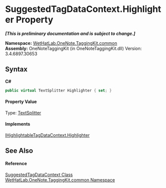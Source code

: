 # SuggestedTagDataContext.Highlighter Property 
 _**\[This is preliminary documentation and is subject to change.\]**_

**Namespace:**&nbsp;<a href="bcdbab9c-63d1-48a4-6937-af53fb8d9a55">WetHatLab.OneNote.TaggingKit.common</a><br />**Assembly:**&nbsp;OneNoteTaggingKit (in OneNoteTaggingKit.dll) Version: 3.4.6897.30653

## Syntax

**C#**<br />
``` C#
public virtual TextSplitter Highlighter { set; }
```


#### Property Value
Type: <a href="5c86e52d-3022-b69b-22dd-5f5b010b0710">TextSplitter</a>

#### Implements
<a href="76e98002-0dec-6dfd-35db-8a946be252d1">IHighlightableTagDataContext.Highlighter</a><br />

## See Also


#### Reference
<a href="fc433c94-8fb7-e877-217c-2bcf31c00339">SuggestedTagDataContext Class</a><br /><a href="bcdbab9c-63d1-48a4-6937-af53fb8d9a55">WetHatLab.OneNote.TaggingKit.common Namespace</a><br />